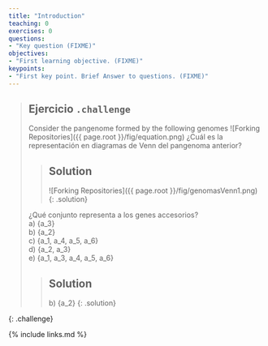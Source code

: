 ```yaml
---
title: "Introduction"
teaching: 0
exercises: 0
questions:
- "Key question (FIXME)"
objectives:
- "First learning objective. (FIXME)"
keypoints:
- "First key point. Brief Answer to questions. (FIXME)"
---
```

> ## Ejercicio `.challenge`
> Consider the pangenome formed by the following genomes
> ![Forking Repositories]({{ page.root }}/fig/equation.png)
> ¿Cuál es la representación en diagramas de Venn del pangenoma anterior?
> > ## Solution
> >![Forking Repositories]({{ page.root }}/fig/genomasVenn1.png)
> {: .solution}
> 
> ¿Qué conjunto representa a los genes accesorios?<br>
> a) {a_3}<br>
> b) {a_2}<br>
> c) {a_1, a_4, a_5, a_6}<br>
> d) {a_2, a_3}<br>
> e) {a_1, a_3, a_4, a_5, a_6}<br>
> > ## Solution
> > b) {a_2}
> {: .solution}

{: .challenge}


{% include links.md %}


